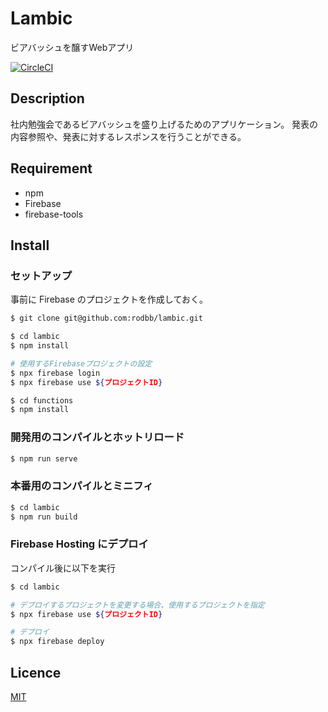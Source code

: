 Lambic
==========

ビアバッシュを醸すWebアプリ

[![CircleCI](https://circleci.com/gh/rodbb/lambic.svg?style=svg)](https://circleci.com/gh/rodbb/lambic)

## Description

社内勉強会であるビアバッシュを盛り上げるためのアプリケーション。
発表の内容参照や、発表に対するレスポンスを行うことができる。

## Requirement

* npm
* Firebase
* firebase-tools

## Install

### セットアップ

事前に Firebase のプロジェクトを作成しておく。

```bash
$ git clone git@github.com:rodbb/lambic.git

$ cd lambic
$ npm install

# 使用するFirebaseプロジェクトの設定
$ npx firebase login
$ npx firebase use ${プロジェクトID}

$ cd functions
$ npm install

```

### 開発用のコンパイルとホットリロード

```bash
$ npm run serve
```

### 本番用のコンパイルとミニフィ

```bash
$ cd lambic
$ npm run build
```

### Firebase Hosting にデプロイ

コンパイル後に以下を実行

```bash
$ cd lambic

# デプロイするプロジェクトを変更する場合、使用するプロジェクトを指定
$ npx firebase use ${プロジェクトID}

# デプロイ
$ npx firebase deploy
```

## Licence

[MIT](https://github.com/rodbb/lambic/blob/master/LICENSE)
